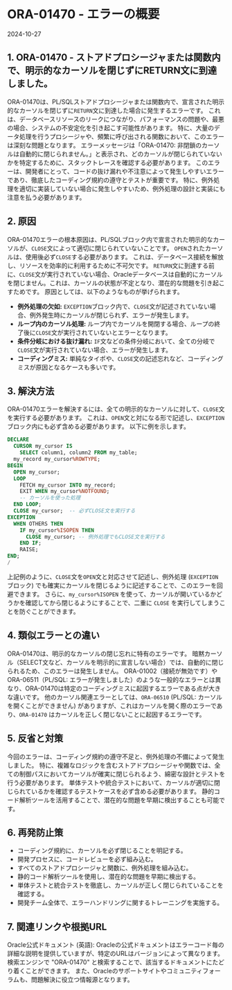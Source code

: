 # ORA-01470 - エラーの概要
2024-10-27

## 1. ORA-01470 -  ストアドプロシージャまたは関数内で、明示的なカーソルを閉じずにRETURN文に到達しました。

ORA-01470は、PL/SQLストアドプロシージャまたは関数内で、宣言された明示的なカーソルを閉じずに`RETURN`文に到達した場合に発生するエラーです。  これは、データベースリソースのリークにつながり、パフォーマンスの問題や、最悪の場合、システムの不安定化を引き起こす可能性があります。  特に、大量のデータ処理を行うプロシージャや、頻繁に呼び出される関数において、このエラーは深刻な問題となります。  エラーメッセージは「ORA-01470: 非閉鎖のカーソルは自動的に閉じられません。」と表示され、どのカーソルが閉じられていないかを特定するために、スタックトレースを確認する必要があります。  このエラーは、開発者にとって、コードの抜け漏れや不注意によって発生しやすいエラーであり、徹底したコーディング規約の遵守とテストが重要です。  特に、例外処理を適切に実装していない場合に発生しやすいため、例外処理の設計と実装にも注意を払う必要があります。


## 2. 原因

ORA-01470エラーの根本原因は、PL/SQLブロック内で宣言された明示的なカーソルが、`CLOSE`文によって適切に閉じられていないことです。  `OPEN`されたカーソルは、使用後必ず`CLOSE`する必要があります。  これは、データベース接続を解放し、リソースを効率的に利用するために不可欠です。  `RETURN`文に到達する前に、`CLOSE`文が実行されていない場合、Oracleデータベースは自動的にカーソルを閉じません。これは、カーソルの状態が不定となり、潜在的な問題を引き起こすためです。  原因としては、以下のようなものが挙げられます。

* **例外処理の欠如:**  `EXCEPTION`ブロック内で、`CLOSE`文が記述されていない場合、例外発生時にカーソルが閉じられず、エラーが発生します。
* **ループ内のカーソル処理:**  ループ内でカーソルを開閉する場合、ループの終了後に`CLOSE`文が実行されていないとエラーとなります。
* **条件分岐における抜け漏れ:**  `IF`文などの条件分岐において、全ての分岐で`CLOSE`文が実行されていない場合、エラーが発生します。
* **コーディングミス:**  単純なタイポや、`CLOSE`文の記述忘れなど、コーディングミスが原因となるケースも多いです。

## 3. 解決方法

ORA-01470エラーを解決するには、全ての明示的なカーソルに対して、`CLOSE`文を実行する必要があります。  これは、`OPEN`文と対になる形で記述し、`EXCEPTION`ブロック内にも必ず含める必要があります。  以下に例を示します。


```sql
DECLARE
  CURSOR my_cursor IS
    SELECT column1, column2 FROM my_table;
  my_record my_cursor%ROWTYPE;
BEGIN
  OPEN my_cursor;
  LOOP
    FETCH my_cursor INTO my_record;
    EXIT WHEN my_cursor%NOTFOUND;
    -- カーソルを使った処理
  END LOOP;
  CLOSE my_cursor;  -- 必ずCLOSE文を実行する
EXCEPTION
  WHEN OTHERS THEN
    IF my_cursor%ISOPEN THEN
      CLOSE my_cursor; -- 例外処理でもCLOSE文を実行する
    END IF;
    RAISE;
END;
/
```

上記例のように、`CLOSE`文を`OPEN`文と対応させて記述し、例外処理 (`EXCEPTION` ブロック) でも確実にカーソルを閉じるように記述することで、このエラーを回避できます。  さらに、`my_cursor%ISOPEN` を使って、カーソルが開いているかどうかを確認してから閉じるようにすることで、二重に `CLOSE` を実行してしまうことを防ぐことができます。


## 4. 類似エラーとの違い

ORA-01470は、明示的なカーソルの閉じ忘れに特有のエラーです。  暗黙カーソル（SELECT文など、カーソルを明示的に宣言しない場合）では、自動的に閉じられるため、このエラーは発生しません。  ORA-01002（接続が無効です）やORA-06511（PL/SQL: エラーが発生しました）のような一般的なエラーとは異なり、ORA-01470は特定のコーディングミスに起因するエラーである点が大きな違いです。  他のカーソル関連エラーとしては、`ORA-06510` (PL/SQL: カーソルを開くことができません) がありますが、これはカーソルを開く際のエラーであり、`ORA-01470` はカーソルを正しく閉じないことに起因するエラーです。


## 5. 反省と対策

今回のエラーは、コーディング規約の遵守不足と、例外処理の不備によって発生しました。  特に、複雑なロジックを含むストアドプロシージャや関数では、全ての制御パスにおいてカーソルが確実に閉じられるよう、綿密な設計とテストを行う必要があります。  単体テストや統合テストにおいて、カーソルが適切に閉じられているかを確認するテストケースを必ず含める必要があります。  静的コード解析ツールを活用することで、潜在的な問題を早期に検出することも可能です。

## 6. 再発防止策

* コーディング規約に、カーソルを必ず閉じることを明記する。
* 開発プロセスに、コードレビューを必ず組み込む。
* すべてのストアドプロシージャと関数に、例外処理を組み込む。
* 静的コード解析ツールを使用し、潜在的な問題を早期に検出する。
* 単体テストと統合テストを徹底し、カーソルが正しく閉じられていることを確認する。
* 開発チーム全体で、エラーハンドリングに関するトレーニングを実施する。


## 7. 関連リンクや根拠URL

Oracle公式ドキュメント (英語):  Oracleの公式ドキュメントはエラーコード毎の詳細な説明を提供していますが、特定のURLはバージョンによって異なります。  検索エンジンで "ORA-01470" と検索することで、該当するドキュメントにたどり着くことができます。  また、Oracleのサポートサイトやコミュニティフォーラムも、問題解決に役立つ情報源となります。